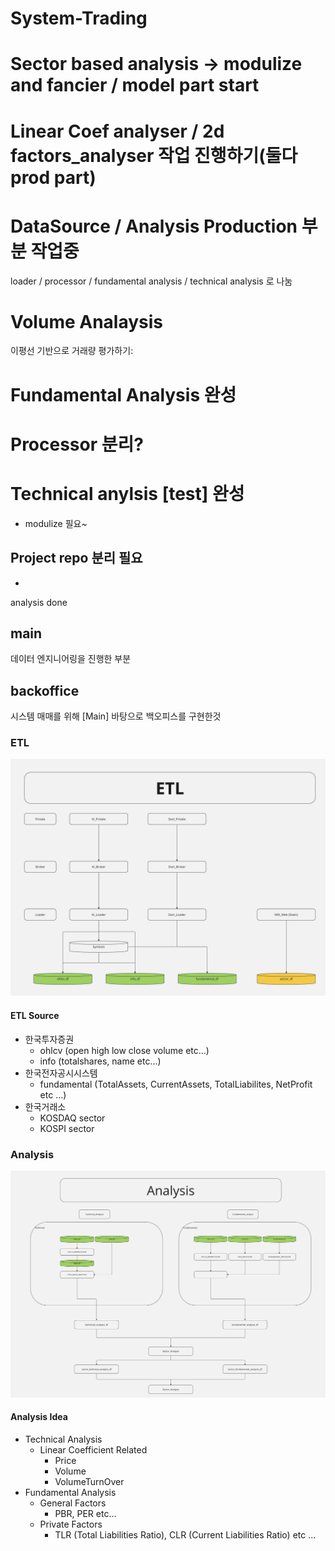 # System-Trading

# Sector based analysis -> modulize and fancier / model part start


# Linear Coef analyser / 2d factors_analyser 작업 진행하기(둘다 prod part)

# DataSource / Analysis Production 부분 작업중 
loader / processor / fundamental analysis / technical analysis 로 나눔

# Volume Analaysis 
이평선 기반으로 거래량 평가하기:

# Fundamental Analysis 완성
# Processor 분리?
# Technical anylsis [test] 완성
- modulize 필요~

## Project repo 분리 필요
- 
analysis done
## main
데이터 엔지니어링을 진행한 부분

## backoffice
시스템 매매를 위해 [Main] 바탕으로 백오피스를 구현한것

### ETL
<img width="1024" alt="image" src="./.README_ASSETS/etl.png">

#### ETL Source
- 한국투자증권
    - ohlcv (open high low close volume etc...)
    - info (totalshares, name etc...)
- 한국전자공시시스템
    - fundamental (TotalAssets, CurrentAssets, TotalLiabilites, NetProfit etc ...)
- 한국거래소
    - KOSDAQ sector
    - KOSPI sector 

### Analysis
<img width="1024" alt="image" src="./.README_ASSETS/analysis.png">

#### Analysis Idea
- Technical Analysis
    - Linear Coefficient Related
        - Price
        - Volume
        - VolumeTurnOver
- Fundamental Analysis
    - General Factors
        - PBR, PER etc...
    - Private Factors
        - TLR (Total Liabilities Ratio), CLR (Current Liabilities Ratio) etc ...

### 
